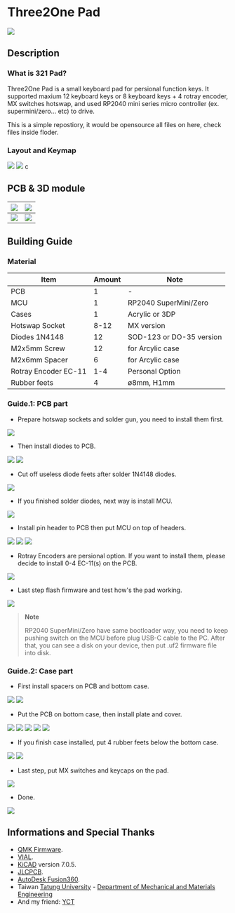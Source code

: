 # Three2One Pad

![](pic/rp0.jpg)

## Description

### What is 321 Pad?

Three2One Pad is a small keyboard pad for persional function keys. It supported maxium 12 keyboard keys or 8 keyboard keys + 4 rotray encoder, MX switches hotswap, and used RP2040 mini series micro controller (ex. supermini/zero... etc) to drive.

This is a simple repostiory, it would be opensource all files on here, check files inside floder.

### Layout and Keymap

![](pic/layout.png)
![](pic/vial.png)
c

## PCB & 3D module

|![](pic/info0.png)|![](pic/info1.png)|
|---|---|
|![](pic/info-p1.png)|![](pic/info-p2.png)|

## Building Guide

### Material

|Item|Amount|Note|
|---|---|---|
|PCB|1|-|
|MCU|1|RP2040 SuperMini/Zero|
|Cases|1|Acrylic or 3DP|
|Hotswap Socket|8-12|MX version|
|Diodes 1N4148|12|SOD-123 or DO-35 version|
|M2x5mm Screw|12|for Arcylic case|
|M2x6mm Spacer|6|for Arcylic case|
|Rotray Encoder EC-11|1-4|Personal Option|
|Rubber feets|4|ø8mm, H1mm|

### Guide.1: PCB part

- Prepare hotswap sockets and solder gun, you need to install them first.

![](pic/01.jpg)

- Then install diodes to PCB.

![](pic/02.jpg)
![](pic/03.jpg)

- Cut off useless diode feets after solder 1N4148 diodes.

![](pic/04.jpg)

- If you finished solder diodes, next way is install MCU.

![](pic/05.jpg)

- Install pin header to PCB then put MCU on top of headers.

![](pic/06.jpg)
![](pic/07.jpg)
![](pic/08.jpg)

- Rotray Encoders are persional option. If you want to install them, please decide to install 0-4 EC-11(s) on the PCB.

![](pic/09.jpg)

- Last step flash firmware and test how's the pad working.

![](pic/10.jpg)

> **Note**
>
> RP2040 SuperMini/Zero have same bootloader way, you need to keep pushing switch on the MCU before plug USB-C cable to the PC. After that, you can see a disk on your device, then put .uf2 firmware file into disk.

### Guide.2: Case part

- First install spacers on PCB and bottom case.

![](pic/12.jpg)
![](pic/11.jpg)

- Put the PCB on bottom case, then install plate and cover.

![](pic/13.jpg)
![](pic/14.jpg)
![](pic/15.jpg)
![](pic/16.jpg)
![](pic/17.jpg)

- If you finish case installed, put 4 rubber feets below the bottom case.

![](pic/18.jpg)
![](pic/19.jpg)

- Last step, put MX switches and keycaps on the pad.

![](pic/20.jpg)

- Done.

![](pic/rp0.jpg)

## Informations and Special Thanks

- [QMK Firmware](https://qmk.fm/).
- [VIAL](https://get.vial.today/).
- [KiCAD](https://www.kicad.org/) version 7.0.5.
- [JLCPCB](https://jlcpcb.com/).
- [AutoDesk Fusion360](https://www.autodesk.com/products/fusion-360/free-trial).
- Taiwan [Tatung University](https://www.ttu.edu.tw/) - [Department of Mechanical and Materials Engineering](https://mme.ttu.edu.tw/)
- And my friend: [YCT](https://github.com/yct38)